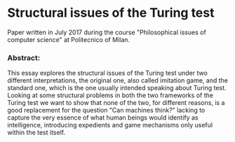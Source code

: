 # Structural issues of the Turing test
Paper written in July 2017 during the course "Philosophical issues of computer science" at Politecnico of Milan.


### Abstract:
This essay explores the structural issues of the Turing test under two different interpretations, the original one, also called imitation game, and the standard one, which is the one usually intended speaking about Turing test. Looking at some structural problems in both the two frameworks of the Turing test we want to show that none of the two, for different reasons, is a good replacement for the question "Can machines think?" lacking to capture the very essence of what human beings would identify as intelligence, introducing expedients and game mechanisms only useful within the test itself.
